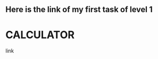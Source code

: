<h2>Here is the link of my first task of level 1</h2>
<h1>CALCULATOR</h1>
<p><a src="src="https://github.com/Tayyabakhatri/calculator-only-Tayyabakhatri"> link </a></p>
